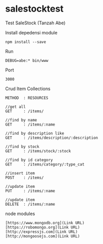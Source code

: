 # salestocktest
Test SaleStock (Tanzah Abe)

Install depedensi module
```
npm install --save
```

Run
```
DEBUG=abe:* bin/www
```

Port
```
3000
```

Crud Item Collections
```
METHOD  : RESOURCES

//get all
GET     : /items/

//find by name
GET     : /items/:name

//find by description like
GET     : /items/description/:description

//find by stock
GET     : /items/stock/:stock

//find by id category
GET     : /items/category/:type_cat

//insert item
POST    : /items/

//update item
PUT     : /items/:name

//update item
DELETE  : /items/:name

```
node modules
```
[https://www.mongodb.org](Link URL)
[https://robomongo.org](Link URL)
[http://expressjs.com](Link URL)
[http://mongoosejs.com](Link URL)
```
